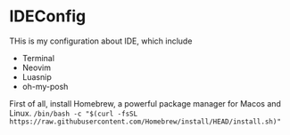 # IDEConfig
THis is my configuration about IDE, which include
- Terminal
- Neovim
- Luasnip
- oh-my-posh

First of all, install Homebrew, a powerful package manager for Macos and Linux.
`/bin/bash -c "$(curl -fsSL https://raw.githubusercontent.com/Homebrew/install/HEAD/install.sh)"`

